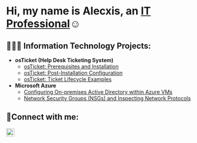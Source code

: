 <h1>Hi, my name is Alecxis, an <a href="https://linkedin.com/in/alecxiskelly">IT Professional</a>☺</h1>

<h2>👩🏽‍💻 Information Technology Projects:</h2>

- <b>osTicket (Help Desk Ticketing System)</b>
  - [osTicket: Prerequisites and Installation](https://github.com/joshmadakorcc/osticket-prereqs)
  - [osTicket: Post-Installation Configuration](https://github.com/joshmadakorcc/post-install-config)
  - [osTicket: Ticket Lifecycle Examples](https://github.com/joshmadakorcc/ticket-lifecycle)
- <b>Microsoft Azure</b>
  - [Configuring On-premises Active Directory within Azure VMs](https://github.com/alecxkelly/configure-ad)
  - [Network Security Groups (NSGs) and Inspecting Network Protocols](https://github.com/alecxkelly/azure-network-protocols)

<h2>📲Connect with me:</h2>

[<img align="left" alt="Alecxis Kwelly | LinkedIn" width="22px" src="https://cdn.jsdelivr.net/npm/simple-icons@v3/icons/linkedin.svg" />][linkedin]

[linkedin]: https://linkedin.com/in/alecxiskelly

